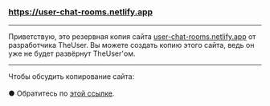 ### https://user-chat-rooms.netlify.app
<hr></hr>Приветствую, это резервная копия сайта <a href="https://TheUser-OFFICIAL.netlify.app">user-chat-rooms.netlify.app</a> от разработчика TheUser. Вы можете создать копию этого сайта, ведь он уже не будет развёрнут TheUser'ом.
<hr></hr>Чтобы обсудить копирование сайта:<br></br>● Обратитесь по <a href="https://TheUser-OFFICIAL.netlify.app">этой ссылке</a>.
